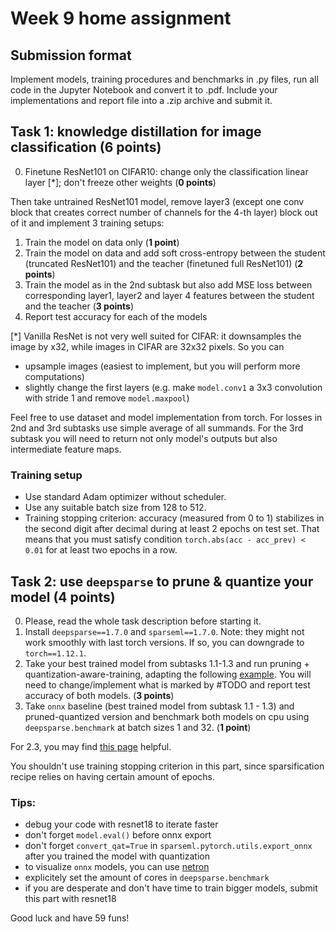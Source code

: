 # Week 9 home assignment

## Submission format
Implement models, training procedures and benchmarks in .py files, run all code in the Jupyter Notebook and convert it to .pdf.
Include your implementations and report file into a .zip archive and submit it.


## Task 1: knowledge distillation for image classification (6 points)

0. Finetune ResNet101 on CIFAR10: change only the classification linear layer [*]; don't freeze other weights (**0 points**)

Then take untrained ResNet101 model, remove layer3 (except one conv block that creates correct number of channels for the 4-th layer) block out of it and implement 3 training setups:
1. Train the model on data only (**1 point**)
2. Train the model on data and add soft cross-entropy between the student (truncated ResNet101) and the teacher (finetuned full ResNet101) (**2 points**)
3. Train the model as in the 2nd subtask but also add MSE loss between corresponding layer1, layer2 and layer 4 features between the student and the teacher (**3 points**)
4. Report test accuracy for each of the models

[\*] Vanilla ResNet is not very well suited for CIFAR: it downsamples the image by x32, while images in CIFAR are 32x32 pixels. So you can
- upsample images (easiest to implement, but you will perform more computations)
- slightly change the first layers (e.g. make `model.conv1` a 3x3 convolution with stride 1 and remove `model.maxpool`)

Feel free to use dataset and model implementation from torch. For losses in 2nd and 3rd subtasks use simple average of all summands.
For the 3rd subtask you will need to return not only model's outputs but also intermediate feature maps.

### Training setup
- Use standard Adam optimizer without scheduler.
- Use any suitable batch size from 128 to 512.
- Training stopping criterion: accuracy (measured from 0 to 1) stabilizes in the second digit after decimal during at least 2 epochs on test set.
That means that you must satisfy condition `torch.abs(acc - acc_prev) < 0.01` for at least two epochs in a row.

## Task 2: use `deepsparse` to prune & quantize your model (4 points)

0. Please, read the whole task description before starting it.
1. Install `deepsparse==1.7.0` and `sparseml==1.7.0`. Note: they might not work smoothly with last torch versions. If so, you can downgrade to `torch==1.12.1`.
2. Take your best trained model from subtasks 1.1-1.3 and run pruning + quantization-aware-training, adapting the following [example](./example_train_sparse_and_quantize.py). You will need to change/implement what is marked by #TODO and report test accuracy of both models. (**3 points**)
3. Take `onnx` baseline (best trained model from subtask 1.1 - 1.3) and pruned-quantized version and benchmark both models on cpu using `deepsparse.benchmark` at batch sizes 1 and 32. (**1 point**) 

For 2.3, you may find [this page](https://web.archive.org/web/20240319095504/https://docs.neuralmagic.com/user-guides/deepsparse-engine/benchmarking/) helpful.

You shouldn't use training stopping criterion in this part, since sparsification recipe relies on having certain amount of epochs.

### Tips: 
- debug your code with resnet18 to iterate faster
- don't forget `model.eval()` before onnx export
- don't forget `convert_qat=True` in `sparseml.pytorch.utils.export_onnx` after you trained the model with quantization
- to visualize `onnx` models, you can use [netron](https://netron.app/)
- explicitely set the amount of cores in `deepsparse.benchmark`
- if you are desperate and don't have time to train bigger models, submit this part with resnet18

Good luck and have 59 funs!
